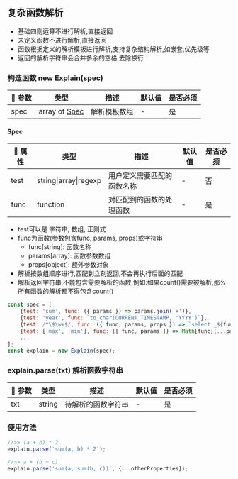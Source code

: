 ## 复杂函数解析

- 基础四则运算不进行解析,直接返回
- 未定义函数不进行解析,直接返回
- 函数根据定义的解析模板进行解析,支持复杂结构解析,如嵌套,优先级等
- 返回的解析字符串会合并多余的空格,去除换行

### 构造函数 new Explain(spec)

| 参数 | 类型 | 描述 | 默认值 | 是否必须 |
|----|----|----|----|----|
| spec | array of [Spec](#Spec) | 解析模板数组 | - | 是 |

#### Spec

| 属性 | 类型 | 描述 | 默认值 | 是否必须 |
|----|----|----|----|----|
| test | string\|array\|regexp | 用户定义需要匹配的函数名称 | - | 否 |
| func | function | 对匹配到的函数的处理函数 | - | 是 |

- test可以是 字符串, 数组, 正则式
- func为函数(参数包含func, params, props)或字符串
    - func[string]: 函数名称
    - params[array]: 函数参数数组
    - props[object]: 额外参数对象
- 解析按数组顺序进行,匹配到立刻返回,不会再执行后面的匹配
- 解析返回字符串,不能包含需要解析的函数,例如:如果count()需要被解析,那么所有函数的解析都不得包含count()

```js
const spec = [
    {test: 'sum', func: ({ params }) => params.join('+')},
    {test: 'year', func: `to_char(CURRENT_TIMESTAMP, 'YYYY')`},
    {test: /^\$\w+$/, func: ({ func, params, props }) => `select _${func}(${params[0]}) from ${props.table}`},
    {test: ['max', 'min'], func: ({ func, params }) => Math[func](...params)},
    ...
];
const explain = new Explain(spec);
```

### explain.parse(txt) 解析函数字符串

| 参数 | 类型 | 描述 | 默认值 | 是否必须 |
|----|----|----|----|----|
| txt | string | 待解析的函数字符串 | - | 是 |

### 使用方法

```js
//>> (a + b) * 2
explain.parse('sum(a, b) * 2');

//>> a + (b + c)
explain.parse('sum(a, sum(b, c))', {...otherProperties});
```